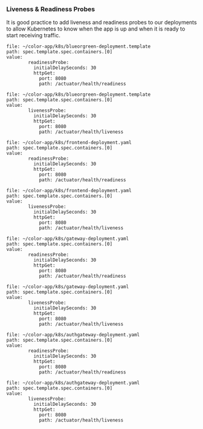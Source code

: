 ### Liveness & Readiness Probes

It is good practice to add liveness and readiness probes to our
deployments to allow Kubernetes to know when the app is up and when it
is ready to start receiving traffic.

```editor:insert-value-into-yaml
file: ~/color-app/k8s/blueorgreen-deployment.template
path: spec.template.spec.containers.[0]
value:
        readinessProbe:
          initialDelaySeconds: 30
          httpGet:
            port: 8080
            path: /actuator/health/readiness
```

```editor:insert-value-into-yaml
file: ~/color-app/k8s/blueorgreen-deployment.template
path: spec.template.spec.containers.[0]
value:
        livenessProbe:
          initialDelaySeconds: 30
          httpGet:
            port: 8080
            path: /actuator/health/liveness
```

```editor:insert-value-into-yaml
file: ~/color-app/k8s/frontend-deployment.yaml
path: spec.template.spec.containers.[0]
value:
        readinessProbe:
          initialDelaySeconds: 30
          httpGet:
            port: 8080
            path: /actuator/health/readiness
```

```editor:insert-value-into-yaml
file: ~/color-app/k8s/frontend-deployment.yaml
path: spec.template.spec.containers.[0]
value:
        livenessProbe:
          initialDelaySeconds: 30
          httpGet:
            port: 8080
            path: /actuator/health/liveness
```

```editor:insert-value-into-yaml
file: ~/color-app/k8s/gateway-deployment.yaml
path: spec.template.spec.containers.[0]
value:
        readinessProbe:
          initialDelaySeconds: 30
          httpGet:
            port: 8080
            path: /actuator/health/readiness
```

```editor:insert-value-into-yaml
file: ~/color-app/k8s/gateway-deployment.yaml
path: spec.template.spec.containers.[0]
value:
        livenessProbe:
          initialDelaySeconds: 30
          httpGet:
            port: 8080
            path: /actuator/health/liveness
```

```editor:insert-value-into-yaml
file: ~/color-app/k8s/authgateway-deployment.yaml
path: spec.template.spec.containers.[0]
value:
        readinessProbe:
          initialDelaySeconds: 30
          httpGet:
            port: 8080
            path: /actuator/health/readiness
```

```editor:insert-value-into-yaml
file: ~/color-app/k8s/authgateway-deployment.yaml
path: spec.template.spec.containers.[0]
value:
        livenessProbe:
          initialDelaySeconds: 30
          httpGet:
            port: 8080
            path: /actuator/health/liveness
```

